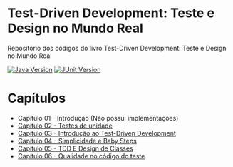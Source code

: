 # Test-Driven Development: Teste e Design no Mundo Real
Repositório dos códigos do livro Test-Driven Development: Teste e Design no Mundo Real

[![Java Version](https://img.shields.io/badge/Java-17-blue)](https://www.oracle.com/java/technologies/javase-jdk17-downloads.html)
[![JUnit Version](https://img.shields.io/badge/JUnit-4-green)](https://junit.org/junit4/)

# Capítulos
- Capítulo 01 - Introdução (Não possui implementações)
- [Capítulo 02 - Testes de unidade](https://github.com/angelomesquita/livro-tdd-mauricio-aniche-java/tree/chapter-02)
- [Capítulo 03 - Introdução ao Test-Driven Development](https://github.com/angelomesquita/livro-tdd-mauricio-aniche-java/tree/chapter-03)
- [Capítulo 04 - Simplicidade e Baby Steps](https://github.com/angelomesquita/livro-tdd-mauricio-aniche-java/tree/chapter-04)
- [Capítulo 05 - TDD E Design de Classes](https://github.com/angelomesquita/livro-tdd-mauricio-aniche-java/tree/chapter-05)
- [Capítulo 06 - Qualidade no código do teste](https://github.com/angelomesquita/livro-tdd-mauricio-aniche-java/tree/chapter-06)